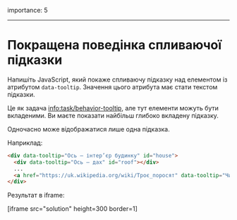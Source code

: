 importance: 5

---

# Покращена поведінка спливаючої підказки

Напишіть JavaScript, який покаже спливаючу підказку над елементом із атрибутом `data-tooltip`. Значення цього атрибута має стати текстом підказки.

Це як задача <info:task/behavior-tooltip>, але тут елементи можуть бути вкладеними. Ви маєте показати найбільш глибоко вкладену підказку.

Одночасно може відображатися лише одна підказка.

Наприклад:

```html
<div data-tooltip="Ось – інтер’єр будинку" id="house">
  <div data-tooltip="Ось – дах" id="roof"></div>
  ...
  <a href="https://uk.wikipedia.org/wiki/Троє_поросят" data-tooltip="Читайте далі…">Наведіть на мене вказівник</a>
</div>
```

Результат в iframe:

[iframe src="solution" height=300 border=1]
